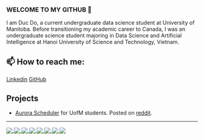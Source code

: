 ### WELCOME TO MY GITHUB 👋
I am Duc Do, a current undergraduate data science student at University of Manitoba. Before transitioning my academic career to Canada, I was an undergraduate science student majoring in Data Science and Artificial Intelligence at Hanoi University of Science and Technology, Vietnam.<br>
## 📫 How to reach me: 

<!-- [![Linkedin](https://i.stack.imgur.com/gVE0j.png) LinkedIn](https://www.linkedin.com/in/duc-do-nghiem-27412824a/) [![GitHub](https://i.stack.imgur.com/tskMh.png) GitHub](https://github.com/ducdonghiem/)  -->

[Linkedin](https://www.linkedin.com/in/duc-do-nghiem-27412824a/)    [GitHub](https://github.com/ducdonghiem/)

## Projects

* [Aurora Scheduler](https://aurorascheduler.online/) for UofM students. Posted on [reddit](https://www.reddit.com/r/umanitoba/comments/1dn3ls9/this_website_helps_you_plan_your_class_schedules/?utm_source=share&utm_medium=web3x&utm_name=web3xcss&utm_term=1&utm_content=share_button).
---------------------------------------------------------------------

<!-- ![Duc's github stats](https://github-readme-stats-git-masterrstaa-rickstaa.vercel.app/api?username=ducdonghiem&show_icons=true&theme=tokyonight&hide=contribs,prs,issues) -->


<a href="https://github.com/ducdonghiem/AuroraProject_Showcase">
  <!-- Change the `github-readme-stats.anuraghazra1.vercel.app` to `github-readme-stats.vercel.app`  -->
  <img align="center" src="https://github-readme-stats.anuraghazra1.vercel.app/api/pin/?username=ducdonghiem&repo=AuroraProject_Showcase&theme=radical" />
</a>  
<a href="https://github.com/ducdonghiem/Mathematics_DataScience">
  <!-- Change the `github-readme-stats.anuraghazra1.vercel.app` to `github-readme-stats.vercel.app`  -->
  <img align="center" src="https://github-readme-stats.anuraghazra1.vercel.app/api/pin/?username=ducdonghiem&repo=Mathematics_DataScience&theme=midnight-purple" />
</a>  
<a href="https://github.com/ducdonghiem/MusicRecommendation">
  <!-- Change the `github-readme-stats.anuraghazra1.vercel.app` to `github-readme-stats.vercel.app`  -->
  <img align="center" src="https://github-readme-stats.anuraghazra1.vercel.app/api/pin/?username=ducdonghiem&repo=MusicRecommendation&theme=highcontrast" />
</a>    
<a href="https://github.com/ducdonghiem/fund_opt">
  <!-- Change the `github-readme-stats.anuraghazra1.vercel.app` to `github-readme-stats.vercel.app`  -->
  <img align="center" src="https://github-readme-stats.anuraghazra1.vercel.app/api/pin/?username=ducdonghiem&repo=fund_opt&theme=merko" />
</a>

<a href="https://github.com/ducdonghiem/OOP.20222.06">
  <!-- Change the `github-readme-stats.anuraghazra1.vercel.app` to `github-readme-stats.vercel.app`  -->
  <img align="center" src="https://github-readme-stats.anuraghazra1.vercel.app/api/pin/?username=ducdonghiem&repo=OOP.20222.06&theme=chartreuse-dark" />
</a>    
<a href="https://github.com/ducdonghiem/AI_Project_Sudoku">
  <!-- Change the `github-readme-stats.anuraghazra1.vercel.app` to `github-readme-stats.vercel.app`  -->
  <img align="center" src="https://github-readme-stats.anuraghazra1.vercel.app/api/pin/?username=ducdonghiem&repo=AI_Project_Sudoku&theme=dark" />
</a>

<a href="https://github.com/ducdonghiem/StockPrediction">
  <!-- Change the `github-readme-stats.anuraghazra1.vercel.app` to `github-readme-stats.vercel.app`  -->
  <img align="center" src="https://github-readme-stats.anuraghazra1.vercel.app/api/pin/?username=ducdonghiem&repo=StockPrediction&theme=chartreuse-dark" />
</a>    
<a href="https://github.com/ducdonghiem/AppliedStatistics_HUST">
  <!-- Change the `github-readme-stats.anuraghazra1.vercel.app` to `github-readme-stats.vercel.app`  -->
  <img align="center" src="https://github-readme-stats.anuraghazra1.vercel.app/api/pin/?username=ducdonghiem&repo=AppliedStatistics_HUST&theme=great-gatsby" />
</a>
